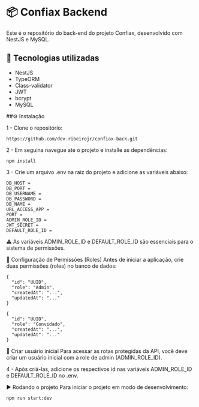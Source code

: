 # 📦 Confiax Backend
Este é o repositório do back-end do projeto Confiax, desenvolvido com NestJS e MySQL.

## 🚀 Tecnologias utilizadas
- NestJS
- TypeORM
- Class-validator
- JWT
- bcrypt
- MySQL


##⚙️ Instalação


1 - Clone o repositório:
```
https://github.com/dev-ribeirojr/confiax-back.git
```

2 - Em seguina navegue até o projeto e installe as dependências:
```
npm install
```

3 - Crie um arquivo .env na raiz do projeto e adicione as variáveis abaixo:
```
DB_HOST = 
DB_PORT = 
DB_USERNAME =
DB_PASSWORD = 
DB_NAME = 
URL_ACCESS_APP = 
PORT =
ADMIN_ROLE_ID =
JWT_SECRET =
DEFAULT_ROLE_ID = 
```

⚠️ As variáveis ADMIN_ROLE_ID e DEFAULT_ROLE_ID são essenciais para o sistema de permissões.

🔐 Configuração de Permissões (Roles)
Antes de iniciar a aplicação, crie duas permissões (roles) no banco de dados:

```
{
  "id": "UUID",
  "role": "Admin",
  "createdAt": "...",
  "updatedAt": "..."
}
```
```
{
  "id": "UUID",
  "role": "Convidado",
  "createdAt": "...",
  "updatedAt": "..."
}
```

👤 Criar usuário inicial
Para acessar as rotas protegidas da API, você deve criar um usuário inicial com a role de admin (ADMIN_ROLE_ID).

4 - Após criá-las, adicione os respectivos id nas variáveis ADMIN_ROLE_ID e DEFAULT_ROLE_ID no .env.

▶️ Rodando o projeto
Para iniciar o projeto em modo de desenvolvimento:

```
npm run start:dev
```


